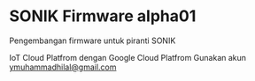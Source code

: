 # SONIK Firmware alpha01

Pengembangan firmware untuk piranti SONIK

IoT Cloud Platfrom dengan Google Cloud Platfrom
Gunakan akun ymuhammadhilal@gmail.com

